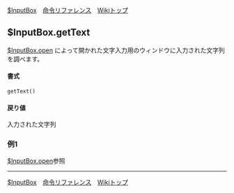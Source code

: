 
[$InputBox](./rf-inputbox)&emsp;[命令リファレンス](./reference)&emsp;[Wikiトップ](./)

<title>命令リファレンス - $InputBox.getText</title>

## $InputBox.getText

[$InputBox.open](./rf-inputbox-open) によって開かれた文字入力用のウィンドウに入力された文字列を調べます。

#### 書式
```
getText()
```

#### 戻り値
入力された文字列

### 例1

[$InputBox.open](./rf-inputbox-open)参照

***

[$InputBox](./rf-inputbox)&emsp;[命令リファレンス](./reference)&emsp;[Wikiトップ](./)

